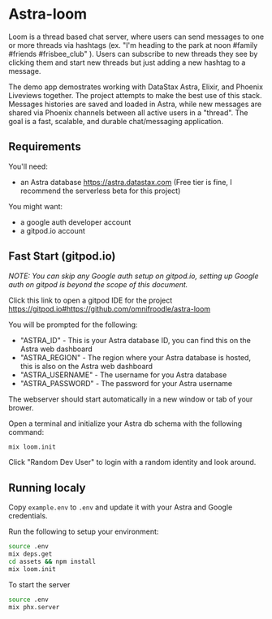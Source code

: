 # Astra-loom

Loom is a thread based chat server, where users can send messages to one or more threads via hashtags (ex. "I'm heading to the park at noon #family #friends #frisbee_club" ).  Users can subscribe to new threads they see by clicking them and start new threads but just adding a new hashtag to a message.

The demo app demostrates working with DataStax Astra, Elixir, and Phoenix Liveviews together. The project attempts to make the best use of this stack.  Messages histories are saved and loaded in Astra, while new messages are shared via Phoenix channels between all active users in a "thread".  The goal is a fast, scalable, and durable chat/messaging application.

## Requirements

You'll need:
* an Astra database https://astra.datastax.com (Free tier is fine, I recommend the serverless beta for this project)

You might want:
* a google auth developer account
* a gitpod.io account

## Fast Start (gitpod.io)

_NOTE: You can skip any Google auth setup on gitpod.io, setting up Google auth on gitpod is beyond the scope of this document._

Click this link to open a gitpod IDE for the project https://gitpod.io#https://github.com/omnifroodle/astra-loom

You will be prompted for the following:
* "ASTRA_ID" - This is your Astra database ID, you can find this on the Astra web dashboard
* "ASTRA_REGION" - The region where your Astra database is hosted, this is also on the Astra web dashboard
* "ASTRA_USERNAME" - The username for you Astra database
* "ASTRA_PASSWORD" - The password for your Astra username

The webserver should start automatically in a new window or tab of your brower.

Open a terminal and initialize your Astra db schema with the following command:

```bash
mix loom.init
```

Click "Random Dev User" to login with a random identity and look around.


## Running localy
Copy `example.env` to `.env` and update it with your Astra and Google credentials.

Run the following to setup your environment:

```bash
source .env
mix deps.get
cd assets && npm install
mix loom.init
```

To start the server

```bash
source .env
mix phx.server
```